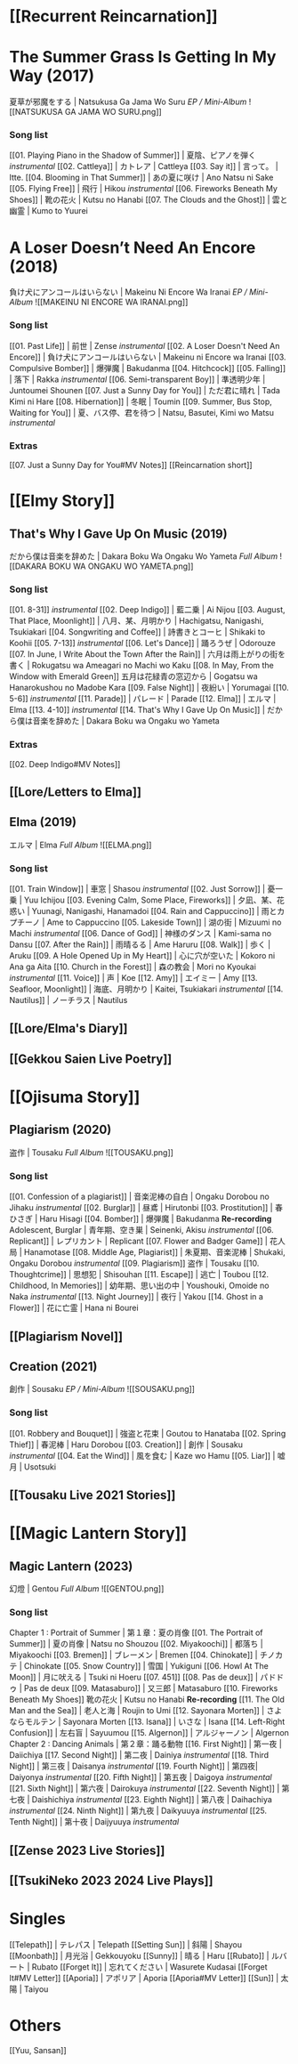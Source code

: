 # [[Recurrent Reincarnation]]
# The Summer Grass Is Getting In My Way (2017)
夏草が邪魔をする | Natsukusa Ga Jama Wo Suru
*EP / Mini-Album*
![[NATSUKUSA GA JAMA WO SURU.png]]
### Song list
[[01. Playing Piano in the Shadow of Summer]] | 夏陰、ピアノを弾く *instrumental*
[[02. Cattleya]] | カトレア | Cattleya
[[03. Say it]] | 言って。 | Itte.
[[04. Blooming in That Summer]] | あの夏に咲け | Ano Natsu ni Sake
[[05. Flying Free]] | 飛行 | Hikou *instrumental*
[[06. Fireworks Beneath My Shoes]] | 靴の花火 | Kutsu no Hanabi
[[07. The Clouds and the Ghost]] | 雲と幽霊 | Kumo to Yuurei
# A Loser Doesn’t Need An Encore (2018)
負け犬にアンコールはいらない | Makeinu Ni Encore Wa Iranai
*EP / Mini-Album*
![[MAKEINU NI ENCORE WA IRANAI.png]]
### Song list
[[01. Past Life]] | 前世 | Zense *instrumental*
[[02. A Loser Doesn't Need An Encore]] | 負け犬にアンコールはいらない | Makeinu ni Encore wa Iranai
[[03. Compulsive Bomber]] | 爆弾魔 | Bakudanma
[[04. Hitchcock]]
[[05. Falling]] | 落下 | Rakka *instrumental*
[[06. Semi-transparent Boy]] | 準透明少年 | Juntoumei Shounen
[[07. Just a Sunny Day for You]] | ただ君に晴れ | Tada Kimi ni Hare
[[08. Hibernation]] | 冬眠 | Toumin
[[09. Summer, Bus Stop, Waiting for You]] | 夏、バス停、君を待つ | Natsu, Basutei, Kimi wo Matsu *instrumental*
### Extras
[[07. Just a Sunny Day for You#MV Notes]]
[[Reincarnation short]]
# [[Elmy Story]]
## That's Why I Gave Up On Music (2019)
だから僕は音楽を辞めた | Dakara Boku Wa Ongaku Wo Yameta
*Full Album*
![[DAKARA BOKU WA ONGAKU WO YAMETA.png]]
### Song list
[[01. 8-31]] *instrumental*
[[02. Deep Indigo]] | 藍二乗 | Ai Nijou
[[03. August, That Place, Moonlight]] | 八月、某、月明かり | Hachigatsu, Nanigashi, Tsukiakari
[[04. Songwriting and Coffee]] | 詩書きとコーヒ | Shikaki to Koohii
[[05. 7-13]] *instrumental*
[[06. Let's Dance]] | 踊ろうぜ | Odorouze
[[07. In June, I Write About the Town After the Rain]] | 六月は雨上がりの街を書く | Rokugatsu wa Ameagari no Machi wo Kaku
[[08. In May, From the Window with Emerald Green]] 五月は花緑青の窓辺から | Gogatsu wa Hanarokushou no Madobe Kara
[[09. False Night]] | 夜紛い | Yorumagai
[[10. 5-6]] *instrumental*
[[11. Parade]] | パレード | Parade
[[12. Elma]] | エルマ | Elma
[[13. 4-10]] *instrumental*
[[14. That's Why I Gave Up On Music]] | だから僕は音楽を辞めた | Dakara Boku wa Ongaku wo Yameta
### Extras
[[02. Deep Indigo#MV Notes]]
## [[Lore/Letters to Elma]]
## Elma (2019)
エルマ | Elma
*Full Album*
![[ELMA.png]]
### Song list
[[01. Train Window]] | 車窓 | Shasou *instrumental*
[[02. Just Sorrow]] | 憂一乗 | Yuu Ichijou
[[03. Evening Calm, Some Place, Fireworks]] | 夕凪、某、花惑い | Yuunagi, Nanigashi, Hanamadoi
[[04. Rain and Cappuccino]] | 雨とカプチーノ | Ame to Cappuccino
[[05. Lakeside Town]] | 湖の街 | Mizuumi no Machi *instrumental*
[[06. Dance of God]] | 神様のダンス | Kami-sama no Dansu
[[07. After the Rain]] | 雨晴るる | Ame Haruru
[[08. Walk]] | 歩く | Aruku
[[09. A Hole Opened Up in My Heart]] | 心に穴が空いた | Kokoro ni Ana ga Aita
[[10. Church in the Forest]] | 森の教会 | Mori no Kyoukai *instrumental*
[[11. Voice]] | 声 | Koe
[[12. Amy]] | エイミー | Amy
[[13. Seafloor, Moonlight]] | 海底、月明かり | Kaitei, Tsukiakari *instrumental*
[[14. Nautilus]] | ノーチラス | Nautilus
## [[Lore/Elma's Diary]]
## [[Gekkou Saien Live Poetry]]
# [[Ojisuma Story]]
## Plagiarism (2020)
盗作 | Tousaku
*Full Album*
![[TOUSAKU.png]]
### Song list
[[01. Confession of a plagiarist]] | 音楽泥棒の自白 | Ongaku Dorobou no Jihaku *instrumental*
[[02. Burglar]] | 昼鳶 | Hirutonbi
[[03. Prostitution]] | 春ひさぎ | Haru Hisagi
[[04. Bomber]] | 爆弾魔 | Bakudanma **Re-recording**
Adolescent, Burglar | 青年期、空き巣 | Seinenki, Akisu *instrumental*
[[06. Replicant]] | レプリカント | Replicant
[[07. Flower and Badger Game]] | 花人局 | Hanamotase
[[08. Middle Age, Plagiarist]] | 朱夏期、音楽泥棒 | Shukaki, Ongaku Dorobou *instrumental*
[[09. Plagiarism]] 盗作 | Tousaku
[[10. Thoughtcrime]] | 思想犯 | Shisouhan
[[11. Escape]] | 逃亡 | Toubou
[[12. Childhood, In Memories]] | 幼年期、思い出の中 | Youshouki, Omoide no Naka *instrumental*
[[13. Night Journey]] | 夜行 | Yakou
[[14. Ghost in a Flower]] | 花に亡霊 | Hana ni Bourei
## [[Plagiarism Novel]]
## Creation (2021)
創作 | Sousaku
*EP / Mini-Album*
![[SOUSAKU.png]]
### Song list
[[01. Robbery and Bouquet]] | 強盗と花束 | Goutou to Hanataba
[[02. Spring Thief]] | 春泥棒 | Haru Dorobou
[[03. Creation]] | 創作 | Sousaku *instrumental*
[[04. Eat the Wind]] | 風を食む | Kaze wo Hamu
[[05. Liar]] | 嘘月 | Usotsuki
## [[Tousaku Live 2021 Stories]]
# [[Magic Lantern Story]]
## Magic Lantern (2023)
幻燈 | Gentou
*Full Album*
![[GENTOU.png]]
### Song list
Chapter 1 : Portrait of Summer | 第１章：夏の肖像
	[[01. The Portrait of Summer]] | 夏の肖像 | Natsu no Shouzou
	[[02. Miyakoochi]] | 都落ち | Miyakoochi
	[[03. Bremen]] | ブレーメン | Bremen
	[[04. Chinokate]] | チノカテ | Chinokate
	[[05. Snow Country]] | 雪国 | Yukiguni
	[[06. Howl At The Moon]] | 月に吠える | Tsuki ni Hoeru
	[[07. 451]]
	[[08. Pas de deux]] | パドドゥ | Pas de deux
	[[09. Matasaburo]] | 又三郎 | Matasaburo
	[[10. Fireworks Beneath My Shoes]] 靴の花火 | Kutsu no Hanabi **Re-recording**
	[[11. The Old Man and the Sea]] | 老人と海 | Roujin to Umi
	[[12. Sayonara Morten]] | さよならモルテン | Sayonara Morten
	[[13. Isana]] | いさな | Isana
	[[14. Left-Right Confusion]] | 左右盲 | Sayuumou
	[[15. Algernon]] | アルジャーノン | Algernon
Chapter 2 : Dancing Animals | 第２章：踊る動物
	[[16. First Night]] | 第一夜 | Daiichiya
	[[17. Second Night]] | 第二夜 | Dainiya *instrumental*
	[[18. Third Night]] | 第三夜 | Daisanya *instrumental*
	[[19. Fourth Night]] | 第四夜| Daiyonya *instrumental*
	[[20. Fifth Night]] | 第五夜 | Daigoya *instrumental*
	[[21. Sixth Night]] | 第六夜 | Dairokuya *instrumental*
	[[22. Seventh Night]] | 第七夜 | Daishichiya *instrumental*
	[[23. Eighth Night]] | 第八夜 | Daihachiya *instrumental*
	[[24. Ninth Night]] | 第九夜 | Daikyuuya *instrumental*
	[[25. Tenth Night]] | 第十夜 | Daijyuuya *instrumental*
## [[Zense 2023 Live Stories]]
## [[TsukiNeko 2023 2024 Live Plays]]
# Singles
[[Telepath]] | テレパス | Telepath
[[Setting Sun]] | 斜陽 | Shayou
[[Moonbath]] | 月光浴 | Gekkouyoku
[[Sunny]] | 晴る | Haru
[[Rubato]] | ルバート | Rubato
[[Forget It]] | 忘れてください | Wasurete Kudasai
	[[Forget It#MV Letter]]
[[Aporia]] | アポリア | Aporia
	[[Aporia#MV Letter]]
[[Sun]] | 太陽 | Taiyou
# Others
[[Yuu, Sansan]]